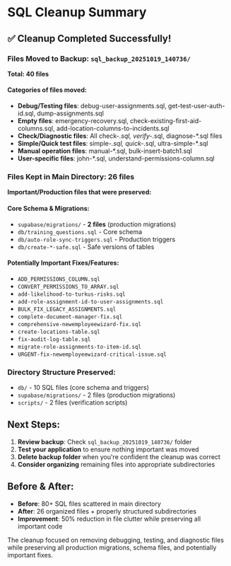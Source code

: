 # SQL Cleanup Summary

## ✅ Cleanup Completed Successfully!

### Files Moved to Backup: `sql_backup_20251019_140736/`
**Total: 40 files**

#### Categories of files moved:
- **Debug/Testing files**: debug-user-assignments.sql, get-test-user-auth-id.sql, dump-assignments.sql
- **Empty files**: emergency-recovery.sql, check-existing-first-aid-columns.sql, add-location-columns-to-incidents.sql
- **Check/Diagnostic files**: All check-*.sql, verify-*.sql, diagnose-*.sql files
- **Simple/Quick test files**: simple-*.sql, quick-*.sql, ultra-simple-*.sql
- **Manual operation files**: manual-*.sql, bulk-insert-batch1.sql
- **User-specific files**: john-*.sql, understand-permissions-column.sql

### Files Kept in Main Directory: 26 files
**Important/Production files that were preserved:**

#### Core Schema & Migrations:
- `supabase/migrations/` - **2 files** (production migrations)
- `db/training_questions.sql` - Core schema
- `db/auto-role-sync-triggers.sql` - Production triggers
- `db/create-*-safe.sql` - Safe versions of tables

#### Potentially Important Fixes/Features:
- `ADD_PERMISSIONS_COLUMN.sql`
- `CONVERT_PERMISSIONS_TO_ARRAY.sql` 
- `add-likelihood-to-turkus-risks.sql`
- `add-role-assignment-id-to-user-assignments.sql`
- `BULK_FIX_LEGACY_ASSIGNMENTS.sql`
- `complete-document-manager-fix.sql`
- `comprehensive-newemployeewizard-fix.sql`
- `create-locations-table.sql`
- `fix-audit-log-table.sql`
- `migrate-role-assignments-to-item-id.sql`
- `URGENT-fix-newemployeewizard-critical-issue.sql`

### Directory Structure Preserved:
- `db/` - 10 SQL files (core schema and triggers)
- `supabase/migrations/` - 2 files (production migrations)  
- `scripts/` - 2 files (verification scripts)

## Next Steps:
1. **Review backup**: Check `sql_backup_20251019_140736/` folder
2. **Test your application** to ensure nothing important was moved
3. **Delete backup folder** when you're confident the cleanup was correct
4. **Consider organizing** remaining files into appropriate subdirectories

## Before & After:
- **Before**: 80+ SQL files scattered in main directory
- **After**: 26 organized files + properly structured subdirectories
- **Improvement**: 50% reduction in file clutter while preserving all important code

The cleanup focused on removing debugging, testing, and diagnostic files while preserving all production migrations, schema files, and potentially important fixes.
